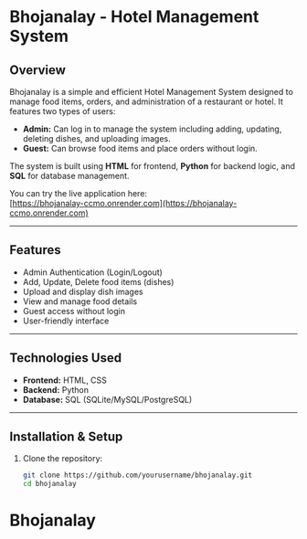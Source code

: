 # Bhojanalay - Hotel Management System

## Overview
Bhojanalay is a simple and efficient Hotel Management System designed to manage food items, orders, and administration of a restaurant or hotel. It features two types of users:

- **Admin:** Can log in to manage the system including adding, updating, deleting dishes, and uploading images.
- **Guest:** Can browse food items and place orders without login.

The system is built using **HTML** for frontend, **Python** for backend logic, and **SQL** for database management.

You can try the live application here:  
[https://bhojanalay-ccmo.onrender.com](https://bhojanalay-ccmo.onrender.com)

---

## Features

- Admin Authentication (Login/Logout)
- Add, Update, Delete food items (dishes)
- Upload and display dish images
- View and manage food details
- Guest access without login
- User-friendly interface

---

## Technologies Used

- **Frontend:** HTML, CSS
- **Backend:** Python
- **Database:** SQL (SQLite/MySQL/PostgreSQL)

---

## Installation & Setup

1. Clone the repository:

   ```bash
   git clone https://github.com/yourusername/bhojanalay.git
   cd bhojanalay
# Bhojanalay
